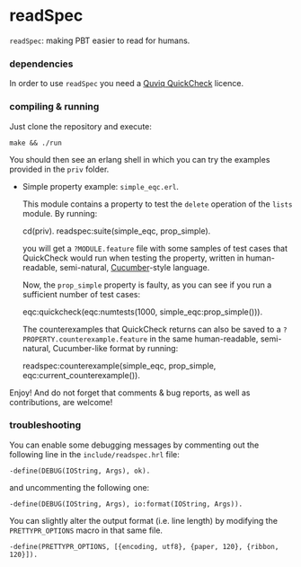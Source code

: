 readSpec
========

`readSpec`: making PBT easier to read for humans.

### dependencies

In order to use `readSpec` you need a [Quviq QuickCheck](http://www.quviq.com) licence.

### compiling & running

Just clone the repository and execute:

    make && ./run

You should then see an erlang shell in which you can try the examples provided
in the `priv` folder.

* Simple property example: `simple_eqc.erl`.

   This module contains a property to test the `delete` operation of the `lists`
   module. By running:


    cd(priv).
    readspec:suite(simple_eqc, prop_simple).


   you will get a `?MODULE.feature` file with some samples of test cases that
   QuickCheck would run when testing the property, written in human-readable,
   semi-natural, [Cucumber](http://cukes.info/)-style language.

   Now, the `prop_simple` property is faulty, as you can see if you run a
   sufficient number of test cases:


    eqc:quickcheck(eqc:numtests(1000, simple_eqc:prop_simple())).


   The counterexamples that QuickCheck returns can also be saved to a
   `?PROPERTY.counterexample.feature` in the same human-readable,
   semi-natural, Cucumber-like format by running:


    readspec:counterexample(simple_eqc, prop_simple, eqc:current_counterexample()).


Enjoy! And do not forget that comments & bug reports, as well as contributions,
are welcome!

### troubleshooting

You can enable some debugging messages by commenting out the following line in
the `include/readspec.hrl` file:

    -define(DEBUG(IOString, Args), ok).

and uncommenting the following one:

    -define(DEBUG(IOString, Args), io:format(IOString, Args)).

You can slightly alter the output format (i.e. line length) by modifying the
`PRETTYPR_OPTIONS` macro in that same file.

    -define(PRETTYPR_OPTIONS, [{encoding, utf8}, {paper, 120}, {ribbon, 120}]).

